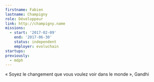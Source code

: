 ```yaml
---
firstname: Fabien
lastname: Champigny
role: Développeur
link: http://champigny.name
missions:
  - start: '2017-02-09'
    end: '2017-06-30'
    status: independent
    employer: evoluchain
startups:
previously:
  - mdph
---
```


« Soyez le changement que vous voulez voir dans le monde », Gandhi
